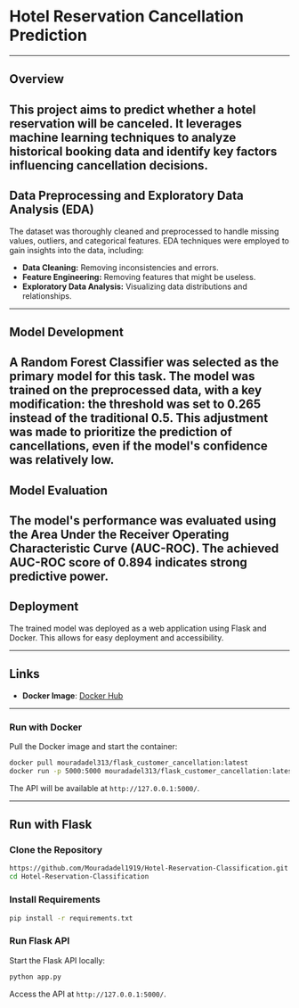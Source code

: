 
# Hotel Reservation Cancellation Prediction
---

## Overview

This project aims to predict whether a hotel reservation will be canceled. It leverages machine learning techniques to analyze historical booking data and identify key factors influencing cancellation decisions.
---

## Data Preprocessing and Exploratory Data Analysis (EDA)

The dataset was thoroughly cleaned and preprocessed to handle missing values, outliers, and categorical features. EDA techniques were employed to gain insights into the data, including:

* **Data Cleaning:** Removing inconsistencies and errors.
* **Feature Engineering:** Removing features that might be useless.
* **Exploratory Data Analysis:** Visualizing data distributions and relationships.
---

## Model Development

A Random Forest Classifier was selected as the primary model for this task. The model was trained on the preprocessed data, with a key modification: **the threshold was set to 0.265 instead of the traditional 0.5**. This adjustment was made to prioritize the prediction of cancellations, even if the model's confidence was relatively low. 
---

## Model Evaluation

The model's performance was evaluated using the Area Under the Receiver Operating Characteristic Curve (AUC-ROC). The achieved AUC-ROC score of 0.894 indicates strong predictive power.
---

## Deployment

The trained model was deployed as a web application using Flask and Docker. This allows for easy deployment and accessibility.

---

## Links  
- **Docker Image**: [Docker Hub](https://hub.docker.com/repository/docker/mouradadel313/flask_customer_cancellation/tags)

---


### Run with Docker  
Pull the Docker image and start the container:  
```bash  
docker pull mouradadel313/flask_customer_cancellation:latest
docker run -p 5000:5000 mouradadel313/flask_customer_cancellation:latest  
```  
The API will be available at `http://127.0.0.1:5000/`.  

---

## Run with Flask 

### Clone the Repository  
```bash  
https://github.com/Mouradadel1919/Hotel-Reservation-Classification.git
cd Hotel-Reservation-Classification
```  

### Install Requirements  
```bash  
pip install -r requirements.txt  
```  

### Run Flask API  
Start the Flask API locally:  
```bash  
python app.py  
```  
Access the API at `http://127.0.0.1:5000/`.  

